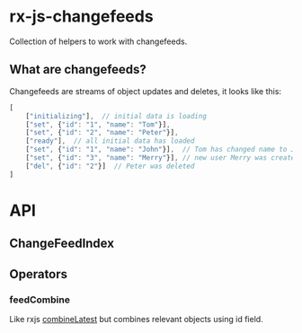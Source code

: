 # rx-js-changefeeds

Collection of helpers to work with changefeeds.

## What are changefeeds?

Changefeeds are streams of object updates and deletes, it looks like this:

```js
[
    ["initializing"],  // initial data is loading
    ["set", {"id": "1", "name": "Tom"}],
    ["set", {"id": "2", "name": "Peter"}],
    ["ready"],  // all initial data has loaded
    ["set", {"id": "1", "name": "John"}],  // Tom has changed name to John
    ["set", {"id": "3", "name": "Merry"}], // new user Merry was created
    ["del", {"id": "2"}]  // Peter was deleted
]
```

# API

## ChangeFeedIndex

## Operators

### feedCombine

Like rxjs [combineLatest](https://www.learnrxjs.io/operators/combination/combinelatest.html) but combines relevant objects using id field.

```

```